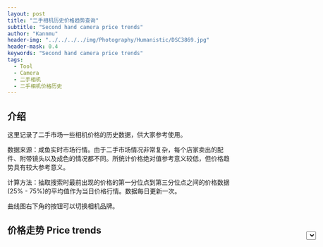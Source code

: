 ```yaml
---
layout: post
title: "二手相机历史价格趋势查询"
subtitle: "Second hand camera price trends"
author: "Kannmu"
header-img: "../../../../img/Photography/Humanistic/DSC3869.jpg"
header-mask: 0.4
keywords: "Second hand camera price trends"
tags:
  - Tool
  - Camera
  - 二手相机
  - 二手相机价格历史
---
```


<!-- <iframe frameborder="no" border="0" marginwidth="0" marginheight="0" width=700 height=86 src="https://music.163.com/outchain/player?type=2&id=1300698999&auto=1&height=66"></iframe> -->

## 介绍

这里记录了二手市场一些相机价格的历史数据，供大家参考使用。

数据来源：咸鱼实时市场行情。由于二手市场情况非常复杂，每个店家卖出的配件、附带镜头以及成色的情况都不同。所统计价格绝对值参考意义较低，但价格趋势具有较大参考意义。

计算方法：抽取搜索时最前出现的价格的第一分位点到第三分位点之间的价格数据(25% - 75%)的平均值作为当日价格行情。数据每日更新一次。

曲线图右下角的按钮可以切换相机品牌。

## 价格走势 Price trends

<head>
    <title>二手相机价格走势</title>
    <!-- 引入Chart.js -->
    <script async src="https://cdn.jsdelivr.net/npm/chart.js"></script>
    <!-- 引入zoom插件 -->
    <script async src="https://cdn.jsdelivr.net/npm/chartjs-plugin-zoom"></script>
    <style>
        .chart-container {
            position: relative; /* 设置相对定位 */
            width: 700px; /* 设置容器宽度 */
            margin: 0 auto; /* 居中容器 */
        }
        #brandSelect {
            position: absolute; /* 使用绝对定位相对于容器 */
            bottom: 10;       /* 菜单距离容器顶部的距离 */
            right: 0;      /* 菜单距离容器左侧的距离 */
            z-index: 100; /* 确保菜单在图表之上 */
        }
        canvas {
            max-width: 100%;
            height: auto;
        }
    </style>
</head>

<body>
<div class="chart-container">
    <canvas id="cameraChart" width="1920" height="1080"></canvas>
    <select id="brandSelect"></select>
</div>

<script defer>
// 初始化全局变量
var cameraChart = null;
var defaultBrand = null;
var allData = [];
fetch('../../../../Data/Data.json')
  .then(response => {
    if (response.ok) {
      return response.json();
    }
    throw new Error('Network response was not ok.');
  })
  .then(jsonData => {
    allData = jsonData; // 存储所有数据
    // 动态添加品牌选项到下拉菜单
    var brands = Object.keys(jsonData);
    defaultBrand = brands[0]; 
    var selectElement = document.getElementById('brandSelect');
    brands.forEach(function(brand) {
      var option = document.createElement('option');
      option.value = brand;
      option.textContent = brand;
      selectElement.appendChild(option);
    });
    // 初始化图表
    updateChart(defaultBrand);
  })
  .catch(error => {
    console.error('There has been a problem with your fetch operation:', error);
  });
// 监听下拉菜单变化
document.getElementById('brandSelect').addEventListener('change', function(event) {
  updateChart(event.target.value);
});
function updateChart(selectedBrand) {
  var datasets = [];
  var brands = Object.keys(allData);
  var maxPricesLength = 0;
  var currentDate = new Date();
  lastHue = 170;
  brands.forEach(function(brand) {
    if (selectedBrand === 'all' || brand === selectedBrand) {
      var cameras = allData[brand];
      var cameraNames = Object.keys(cameras);
      cameraNames.forEach(function(cameraName) {
        var prices = cameras[cameraName];
        var color = getPairedColor();
        datasets.push({
          label: cameraName,
          data: prices,
          borderColor: color,
          backgroundColor: color.replace(')', ', 0.5)').replace('hsl', 'hsla'),
          tension: 0.3
        });
        if (prices.length > maxPricesLength) {
          maxPricesLength = prices.length;
        }
      });
    }
  });
  var labels = [];
  for (var i = 0; i < maxPricesLength; i++) {
    var date = new Date(currentDate);
    date.setDate(currentDate.getDate() - i);
    labels.unshift(date.toISOString().split('T')[0]);
  }
  // 如果图表已经存在，则更新数据
  if (cameraChart !== null) {
    cameraChart.data.datasets = datasets;
    cameraChart.data.labels = labels;
    cameraChart.update();
  } else {
    // 否则创建新的图表实例
    var ctx = document.getElementById('cameraChart').getContext('2d');
    cameraChart = new Chart(ctx, {
      type: 'line',
      data: {
        labels: labels,
        datasets: datasets
      },
      options: {
        responsive: true,
        title: {
          display: true,
          text: '价格走势图'
        },
        scales: {
            x:{
                title: {
                    display: true,
                    text: '日期 Date'
                }
            },
            y: {
                beginAtZero: false,
                title: {
                    display: true,
                    text: '价格 Price (CNY)'
                }
            }
        },
        tooltips: {
          enabled: true
        },
        plugins: {
          zoom: {
            pan: {
              enabled: true,
              mode: 'x',
              speed: 20,
              threshold: 5
            },
            zoom: {
              wheel: {
                enabled: true
              },
              pinch: {
                enabled: true
              },
              mode: 'x'
            }
          }
        }
      }
    });
  }
}
function getRandomColor() {
  var hue = Math.floor((Math.random()-0.5) * 50 + 190);
  var saturation = 60;
  var lightness = 50;
  return 'hsl(' + hue + ', ' + saturation + '%, ' + lightness + '%)';
}
let lastHue = 0;
function getPairedColor() {
  // 定义色轮上的颜色间隔，例如每隔30度
  const hueStep = 20;
  // 计算下一个色调值
  lastHue = (lastHue + hueStep) % 360;
  // 使用固定饱和度和亮度值，确保颜色可以搭配
  const saturation = 60; // 饱和度
  const lightness = 60; // 亮度
  // 返回新的颜色
  return `hsl(${lastHue},${saturation}%, ${lightness}%)`;
}
</script>
</body>
